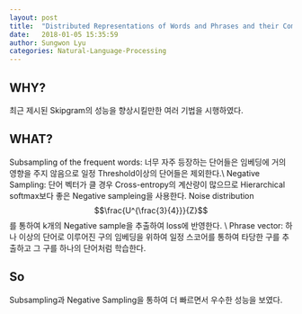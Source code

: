 ```yaml
---
layout: post
title:  "Distributed Representations of Words and Phrases and their Compositionality"
date:   2018-01-05 15:35:59
author: Sungwon Lyu
categories: Natural-Language-Processing
---
```

## WHY? 
최근 제시된 Skipgram의 성능을 향상시킬만한 여러 기법을 시행하였다. 

## WHAT?
Subsampling of the frequent words: 너무 자주 등장하는 단어들은 임베딩에 거의 영향을 주지 않음으로 일정 Threshold이상의 단어들은 제외한다.\\
Negative Sampling: 단어 벡터가 클 경우 Cross-entropy의 계산량이 많으므로 Hierarchical softmax보다 좋은 Negative sampleing을 사용한다. Noise distribution $$\frac{U^{\frac{3}{4}}}{Z}$$를 통하여 k개의 Negative sample을 추출하여 loss에 반영한다. \\
Phrase vector: 하나 이상의 단어로 이루어진 구의 임베딩을 위하여 일정 스코어를 통하여 타당한 구를 추출하고 그 구를 하나의 단어처럼 학습한다.

## So
Subsampling과 Negative Sampling을 통하여 더 빠르면서 우수한 성능을 보였다. 